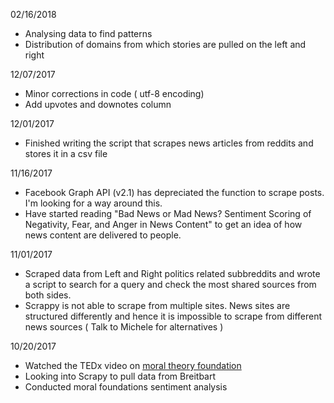 02/16/2018

* Analysing data to find patterns
* Distribution of domains from which stories are pulled on the left and right


12/07/2017

* Minor corrections in code ( utf-8 encoding)
* Add upvotes and downotes column


12/01/2017

* Finished writing the script that scrapes news articles from reddits and stores it in a csv file

11/16/2017

* Facebook Graph API (v2.1) has depreciated the function to scrape posts. I'm looking for a way around this.
* Have started reading "Bad News or Mad News? Sentiment Scoring of Negativity, Fear, and Anger in News Content" to get an idea of how news content are delivered to people.


11/01/2017

* Scraped data from Left and Right politics related subbreddits and wrote a script to search for a query and check the
  most shared sources from both sides.
* Scrappy is not able to scrape from multiple sites. News sites are structured differently and hence it is impossible to
  scrape from different news sources ( Talk to Michele for alternatives )


10/20/2017

* Watched the TEDx video on [moral theory foundation](https://www.ted.com/talks/jonathan_haidt_on_the_moral_mind)
* Looking into Scrapy to pull data from Breitbart 
* Conducted moral foundations sentiment analysis
